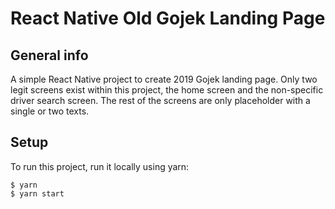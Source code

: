 # React Native Old Gojek Landing Page

## General info
A simple React Native project to create 2019 Gojek landing page. Only two legit screens exist within this project, the home screen and the non-specific driver search screen. The rest of the screens are only placeholder with a single or two texts.
	
## Setup
To run this project, run it locally using yarn:

```
$ yarn
$ yarn start
```
